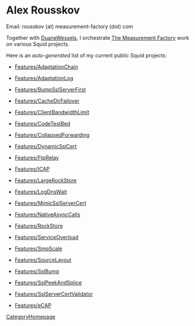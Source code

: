 # Alex Rousskov

Email: rousskov (at) measurement-factory (dot) com

Together with
[DuaneWessels](/DuaneWessels),
I orchestrate [The Measurement
Factory](http://www.measurement-factory.com/) work on various Squid
projects.

Here is an *auto-generated* list of my current public Squid projects:

  - [Features/AdaptationChain](/Features/AdaptationChain)

  - [Features/AdaptationLog](/Features/AdaptationLog)

  - [Features/BumpSslServerFirst](/Features/BumpSslServerFirst)

  - [Features/CacheDirFailover](/Features/CacheDirFailover)

  - [Features/ClientBandwidthLimit](/Features/ClientBandwidthLimit)

  - [Features/CodeTestBed](/Features/CodeTestBed)

  - [Features/CollapsedForwarding](/Features/CollapsedForwarding)

  - [Features/DynamicSslCert](/Features/DynamicSslCert)

  - [Features/FtpRelay](/Features/FtpRelay)

  - [Features/ICAP](/Features/ICAP)

  - [Features/LargeRockStore](/Features/LargeRockStore)

  - [Features/LogDnsWait](/Features/LogDnsWait)

  - [Features/MimicSslServerCert](/Features/MimicSslServerCert)

  - [Features/NativeAsyncCalls](/Features/NativeAsyncCalls)

  - [Features/RockStore](/Features/RockStore)

  - [Features/ServiceOverload](/Features/ServiceOverload)

  - [Features/SmpScale](/Features/SmpScale)

  - [Features/SourceLayout](/Features/SourceLayout)

  - [Features/SslBump](/Features/SslBump)

  - [Features/SslPeekAndSplice](/Features/SslPeekAndSplice)

  - [Features/SslServerCertValidator](/Features/SslServerCertValidator)

  - [Features/eCAP](/Features/eCAP)

[CategoryHomepage](/CategoryHomepage)

